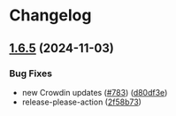 # Changelog

## [1.6.5](https://github.com/mynaparrot/plugNmeet-client/compare/v1.6.4...v1.6.5) (2024-11-03)


### Bug Fixes

* new Crowdin updates ([#783](https://github.com/mynaparrot/plugNmeet-client/issues/783)) ([d80df3e](https://github.com/mynaparrot/plugNmeet-client/commit/d80df3e7df427ccfcb108d9b2a9e9d84d3c6c0ed))
* release-please-action ([2f58b73](https://github.com/mynaparrot/plugNmeet-client/commit/2f58b73483eafea72ac9edaf50e16372ac0158cb))
